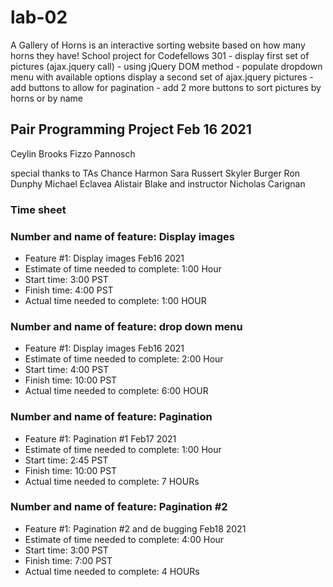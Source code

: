 # lab-02

A Gallery of Horns is an interactive sorting website based on how many horns they have!
School project for Codefellows 301 - display first set of pictures (ajax.jquery call) - using jQuery DOM method - populate dropdown menu with available options
display a second set of ajax.jquery pictures - add buttons to allow for pagination - add 2 more buttons to sort pictures by horns or by name

## Pair Programming Project Feb 16 2021
Ceylin Brooks
Fizzo Pannosch

special thanks to TAs
Chance Harmon
Sara Russert
Skyler Burger
Ron Dunphy
Michael Eclavea
Alistair Blake
and instructor Nicholas Carignan


### Time sheet
### Number and name of feature: Display images

+ Feature #1: Display images Feb16 2021
+ Estimate of time needed to complete: 1:00 Hour 
+ Start time: 3:00 PST 
+ Finish time: 4:00 PST
+ Actual time needed to complete: 1:00 HOUR 

### Number and name of feature: drop down menu

+ Feature #1: Display images Feb16 2021
+ Estimate of time needed to complete: 2:00 Hour 
+ Start time: 4:00 PST 
+ Finish time: 10:00 PST
+ Actual time needed to complete: 6:00 HOUR 

### Number and name of feature: Pagination

+ Feature #1: Pagination #1 Feb17 2021
+ Estimate of time needed to complete: 1:00 Hour 
+ Start time: 2:45 PST 
+ Finish time: 10:00 PST
+ Actual time needed to complete: 7 HOURs 

### Number and name of feature: Pagination #2

+ Feature #1: Pagination #2 and de bugging Feb18 2021
+ Estimate of time needed to complete: 4:00 Hour 
+ Start time: 3:00 PST 
+ Finish time: 7:00 PST
+ Actual time needed to complete: 4 HOURs 